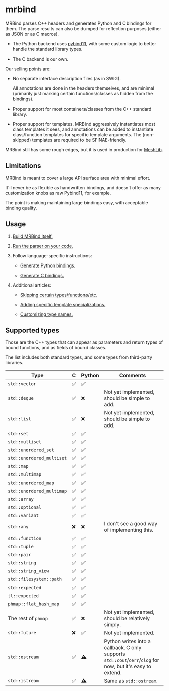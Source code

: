 # mrbind

MRBind parses C++ headers and generates Python and C bindings for them. The parse results can also be dumped for reflection purposes (either as JSON or as C macros).

* The Python backend uses [pybind11](https://github.com/pybind/pybind11), with some custom logic to better handle the standard library types.

* The C backend is our own.

Our selling points are:

* No separate interface description files (as in SWIG).

  All annotations are done in the headers themselves, and are minimal (primarily just marking certain functions/classes as hidden from the bindings).

* Proper support for most containers/classes from the C++ standard library.

* Proper support for templates. MRBind aggressively instantiates most class templates it sees, and annotations can be added to instantiate class/function templates for specific template arguments. The (non-skipped) templates are required to be SFINAE-friendly.

MRBind still has some rough edges, but it is used in production for [MeshLib](https://github.com/MeshInspector/MeshLib).

## Limitations

MRBind is meant to cover a large API surface area with minimal effort.

It'll never be as flexible as handwritten bindings, and doesn't offer as many customization knobs as raw Pybind11, for example.

The point is making maintaining large bindings easy, with acceptable binding quality.

## Usage

1. [Build MRBind itself.](/docs/building_mrbind.md)

2. [Run the parser on your code.](/docs/running_parser.md)

3. Follow language-specific instructions:

   * [Generate Python bindings.](/docs/generating_python.md)

   * [Generate C bindings.](/docs/generating_c.md)

4. Additional articles:

   * [Skipping certain types/functions/etc.](/docs/skipping_entities.md)

   * [Adding specific template specializations.](/docs/adding_template_specializations.md)

   * [Customizing type names.](/docs/customizing_type_names.md)

## Supported types

Those are the C++ types that can appear as parameters and return types of bound functions, and as fields of bound classes.

The list includes both standard types, and some types from third-party libraries.

Type | C | Python | Comments
---|---|---|---
`std::vector` | ✅ | ✅ |
`std::deque` | ✅ | ❌ | Not yet implemented, should be simple to add.
`std::list` | ✅ | ❌ | Not yet implemented, should be simple to add.
`std::set` | ✅ | ✅ |
`std::multiset` | ✅ | ✅ |
`std::unordered_set` | ✅ | ✅ |
`std::unordered_multiset` | ✅ | ✅ |
`std::map` | ✅ | ✅ |
`std::multimap` | ✅ | ✅ |
`std::unordered_map` | ✅ | ✅ |
`std::unordered_multimap` | ✅ | ✅ |
`std::array` | ✅ | ✅ |
`std::optional` | ✅ | ✅ |
`std::variant` | ✅ | ✅ |
`std::any` | ❌ | ❌ | I don't see a good way of implementing this.
`std::function` | ✅ | ✅ |
`std::tuple` | ✅ | ✅ |
`std::pair` | ✅ | ✅ |
`std::string` | ✅ | ✅ |
`std::string_view` | ✅ | ✅ |
`std::filesystem::path` | ✅ | ✅ |
`std::expected` | ✅ | ✅ |
`tl::expected` | ✅ | ✅ |
`phmap::flat_hash_map` | ✅ | ✅ |
The rest of `phmap` | ✅ | ❌ | Not yet implemented, should be relatively simply.
`std::future` | ❌ | ✅ | Not yet implemented.
`std::ostream` | ✅ | ⚠️ | Python writes into a callback. C only supports `std::cout`/`cerr`/`clog` for now, but it's easy to extend.
`std::istream` | ✅ | ⚠️ | Same as `std::ostream`.
